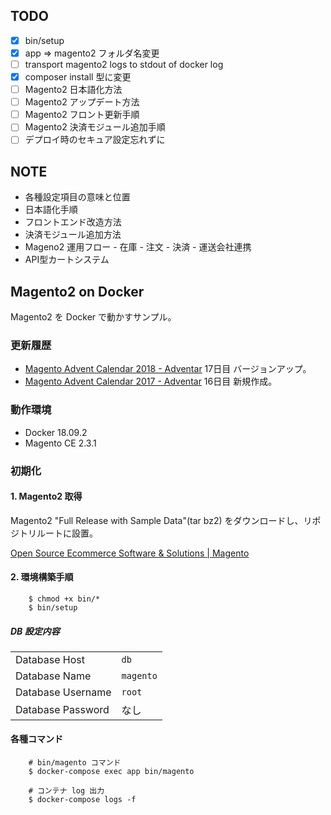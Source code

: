 ## TODO
- [x] bin/setup
- [x] app => magento2 フォルダ名変更
- [ ] transport magento2 logs to stdout of docker log
- [x] composer install 型に変更
- [ ] Magento2 日本語化方法
- [ ] Magento2 アップデート方法
- [ ] Magento2 フロント更新手順
- [ ] Magento2 決済モジュール追加手順
- [ ] デプロイ時のセキュア設定忘れずに

## NOTE
- 各種設定項目の意味と位置
- 日本語化手順
- フロントエンド改造方法
- 決済モジュール追加方法
- Mageno2 運用フロー
        - 在庫
        - 注文
        - 決済
        - 運送会社連携
- API型カートシステム

## Magento2 on Docker
Magento2 を Docker で動かすサンプル。

### 更新履歴
- [Magento Advent Calendar 2018 - Adventar](https://adventar.org/calendars/3176) 17日目 バージョンアップ。
- [Magento Advent Calendar 2017 - Adventar](https://adventar.org/calendars/2349) 16日目 新規作成。

### 動作環境
- Docker 18.09.2
- Magento CE 2.3.1

### 初期化
#### 1. Magento2 取得
Magento2 "Full Release with Sample Data"(tar bz2) をダウンロードし、リポジトリルートに設置。

[Open Source Ecommerce Software & Solutions | Magento](https://magento.com/tech-resources/download)

#### 2. 環境構築手順

        $ chmod +x bin/*
        $ bin/setup

##### DB 設定内容

|  |  |
|:--|:--|
| Database Host | `db` |
| Database Name | `magento` |
| Database Username | `root` |
| Database Password | なし |

#### 各種コマンド

        # bin/magento コマンド
        $ docker-compose exec app bin/magento

        # コンテナ log 出力
        $ docker-compose logs -f
